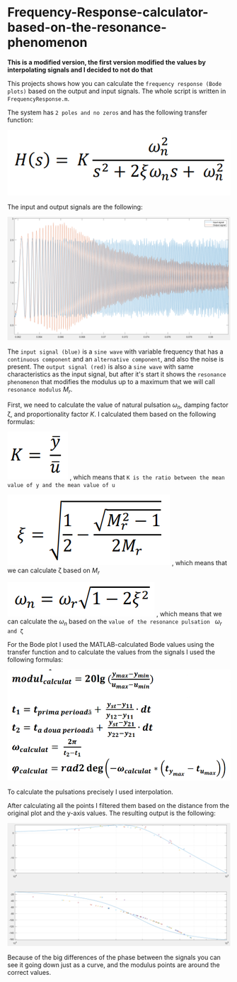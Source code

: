 # Frequency-Response-calculator-based-on-the-resonance-phenomenon

**This is a modified version, the first version modified the values by interpolating signals and I decided to not do that**

This projects shows how you can calculate the `frequency response (Bode plots)` based on the output and input signals. The whole script is written in `FrequencyResponse.m`.

The system has `2 poles and no zeros` and has the following transfer function:

![alt text](transferFunction.png)

The input and output signals are the following:

![alt text](Signals.png)

The `input signal (blue)` is a `sine wave` with variable frequency that has a `continuous component` and an `alternative component`, and also the noise is present.
The `output signal (red)` is also a `sine wave` with same characteristics as the input signal, but after it's start it shows the `resonance phenomenon` that modifies the modulus up to a maximum that we will call `resonance modulus` $M_r$.

First, we need to calculate the value of natural pulsation $\omega_n$, damping factor ζ, and proportionality factor $K$. I calculated them based on the following formulas:

![alt text](Screenshot_1.png) , which means that `K is the ratio between the mean value of y and the mean value of u`

![alt text](zeta.png) , which means that we can calculate ζ based on $M_r$

![alt text](naturalOscillations.png) , which means that we can calculate the $\omega_n$ based on the `value of the resonance pulsation ` $\omega_r$ `and ζ` 

For the Bode plot I used the MATLAB-calculated Bode values using the transfer function and to calculate the values from the signals I used the following formulas:

![alt text](bodeFormulas.png) 

To calculate the pulsations precisely I used interpolation.

After calculating all the points I filtered them based on the distance from the original plot and the y-axis values. The resulting output is the following:

![alt text](FrequencyResponse_plots.png)

Because of the big differences of the phase between the signals you can see it going down just as a curve, and the modulus points are around the correct values.

